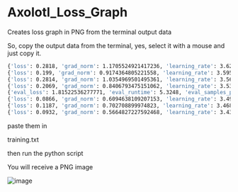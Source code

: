 # Axolotl_Loss_Graph
Creates loss graph in PNG from the terminal output data

So, copy the output data from the terminal, yes, select it with a mouse and just copy it.

 ```bash
{'loss': 0.2818, 'grad_norm': 1.1705524921417236, 'learning_rate': 3.627039259682899e-05, 'epoch': 2.99}
{'loss': 0.199, 'grad_norm': 0.9174364805221558, 'learning_rate': 3.595113107436394e-05, 'epoch': 2.99}
{'loss': 0.2814, 'grad_norm': 1.0354969501495361, 'learning_rate': 3.5632972661914546e-05, 'epoch': 3.0}
{'loss': 0.2069, 'grad_norm': 0.8406793475151062, 'learning_rate': 3.5315922839104975e-05, 'epoch': 3.0}
{'eval_loss': 1.81522536277771, 'eval_runtime': 5.3248, 'eval_samples_per_second': 1.69, 'eval_steps_per_second': 0.563, 'epoch': 3.0}
{'loss': 0.0866, 'grad_norm': 0.6094638109207153, 'learning_rate': 3.4999987066466263e-05, 'epoch': 3.0}
{'loss': 0.1187, 'grad_norm': 0.702708899974823, 'learning_rate': 3.468517078534224e-05, 'epoch': 3.01}
{'loss': 0.0932, 'grad_norm': 0.5664827227592468, 'learning_rate': 3.437147941779564e-05, 'epoch': 3.01}

```


paste them in 

training.txt

then run the python script


You will receive a PNG image

![image](https://github.com/user-attachments/assets/2a1f4248-0de3-47b2-ba6d-8cde4ca1ce5f)
